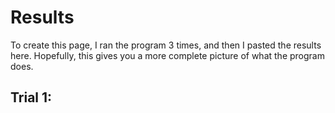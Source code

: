 # Results
To create this page, I ran the program 3 times, and then I pasted the results here. Hopefully, this gives you a more complete picture of what the program does.
## Trial 1: 
